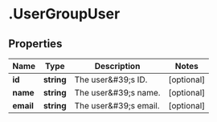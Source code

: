 # .UserGroupUser

## Properties

Name | Type | Description | Notes
------------ | ------------- | ------------- | -------------
**id** | **string** | The user\&#39;s ID. | [optional] 
**name** | **string** | The user\&#39;s name. | [optional] 
**email** | **string** | The user\&#39;s email. | [optional] 



